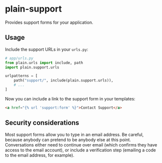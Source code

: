 # plain-support

Provides support forms for your application.

## Usage

Include the support URLs in your `urls.py`:

```python
# app/urls.py
from plain.urls import include, path
import plain.support.urls

urlpatterns = [
    path("support/", include(plain.support.urls)),
    # ...
]
```

Now you can include a link to the support form in your templates:

```html
<a href="{% url 'support:form' %}">Contact Support</a>
```

## Security considerations

Most support forms allow you to type in an email address. Be careful, because anybody can pretend to be anybody else at this point. Conversations either need to continue over email (which confirms they have access to the email account), or include a verification step (emailing a code to the email address, for example).
